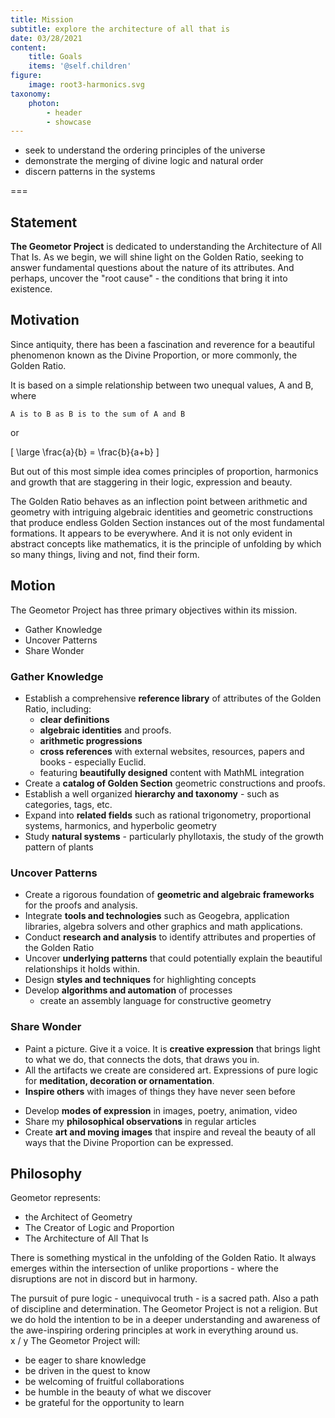 ```yaml
---
title: Mission
subtitle: explore the architecture of all that is
date: 03/28/2021
content:
    title: Goals
    items: '@self.children'
figure:
    image: root3-harmonics.svg
taxonomy:
    photon:
        - header
        - showcase
---
```


- seek to understand the ordering principles of the universe
- demonstrate the merging of divine logic and natural order
- discern patterns in the systems

===

## Statement

**The Geometor Project** is dedicated to understanding the Architecture of All That Is. As we begin, we will shine light on the Golden Ratio, seeking to answer fundamental questions about the nature of its attributes. And perhaps, uncover the "root cause" - the conditions that bring it into existence. 

## Motivation

Since antiquity, there has been a fascination and reverence for a beautiful phenomenon known as the Divine Proportion, or more commonly, the Golden Ratio.

It is based on a simple relationship between two unequal values, A and B, where 

`A is to B as B is to the sum of A and B`

or

\[
\large
\frac{a}{b} = \frac{b}{a+b}
\]

But out of this most simple idea comes principles of proportion, harmonics and growth that are staggering in their logic,  expression and beauty.  

The Golden Ratio behaves as an inflection point between arithmetic and geometry with intriguing algebraic identities and geometric constructions that produce endless Golden Section instances out of the most fundamental formations. It appears to be everywhere. And it is not only evident in abstract concepts like mathematics, it is the principle of unfolding by which so many things, living and not, find their form.


## Motion
The Geometor Project has three primary objectives within its mission. 

* Gather Knowledge
* Uncover Patterns
* Share Wonder

### Gather Knowledge

* Establish a comprehensive **reference library** of attributes of the Golden Ratio, including: 
	* **clear definitions**
	* **algebraic identities** and proofs.
	* **arithmetic progressions**
	* **cross references** with external websites, resources, papers and books - especially Euclid. 
	* featuring **beautifully designed** content with MathML integration
* Create a **catalog of Golden Section** geometric constructions and proofs.
* Establish a well organized **hierarchy and taxonomy** - such as categories, tags, etc.
* Expand into **related fields** such as rational trigonometry, proportional systems, harmonics, and hyperbolic geometry
* Study **natural systems** - particularly phyllotaxis, the study of the growth pattern of plants

### Uncover Patterns

* Create a rigorous foundation of **geometric and algebraic frameworks** for the proofs and analysis.
* Integrate **tools and technologies** such as Geogebra, application libraries, algebra solvers and other graphics and math applications. 
* Conduct **research and analysis** to identify attributes and properties of the Golden Ratio 
* Uncover **underlying patterns** that could potentially explain the beautiful relationships it holds within.
* Design **styles and techniques** for highlighting concepts
* Develop **algorithms and automation** of processes
	* create an assembly language for constructive geometry

### Share Wonder
- Paint a picture. Give it a voice. It is **creative expression** that brings light to what we do, that connects the dots, that draws you in.
- All the artifacts we create are considered art. Expressions of pure logic for **meditation, decoration or ornamentation**.
- **Inspire others** with images of things they have never seen before
* Develop **modes of expression** in images, poetry, animation, video
* Share my **philosophical observations** in regular articles
* Create **art and moving images** that inspire and reveal the beauty of all ways that the Divine Proportion can be expressed.


## Philosophy
Geometor represents:

- the Architect of Geometry
- The Creator of Logic and Proportion
- The Architecture of All That Is

There is something mystical in the unfolding of the Golden Ratio. It always emerges within the intersection of unlike proportions - where the disruptions are not in discord but in harmony.

The pursuit of pure logic - unequivocal truth - is a sacred path. Also a path of discipline and determination. The Geometor Project is not a religion. But we do hold the intention to be in a deeper understanding and awareness of the awe-inspiring ordering principles at work in everything around us.  
x / y
The Geometor Project will:

- be eager to share knowledge
- be driven in the quest to know
- be welcoming of fruitful collaborations
- be humble in the beauty of what we discover
- be grateful for the opportunity to learn


